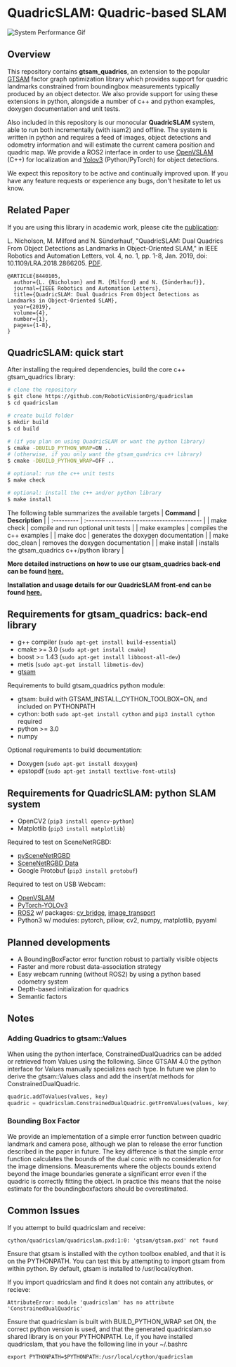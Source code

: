 # QuadricSLAM: Quadric-based SLAM #

![System Performance Gif](https://s7.gifyu.com/images/performance_20_07_03_512.gif)

## Overview ##
This repository contains **gtsam_quadrics**, an extension to the popular [GTSAM](https://github.com/borglab/gtsam) factor graph optimization library which provides support for quadric landmarks constrained from boundingbox measurements typically produced by an object detector. We also provide support for using these extensions in python, alongside a number of c++ and python examples, doxygen documentation and unit tests. 

Also included in this repository is our monocular **QuadricSLAM** system, able to run both incrementally (with isam2) and offline. The system is written in python and requires a feed of images, object detections and odometry information and will estimate the current camera position and quadric map. We provide a ROS2 interface in order to use [OpenVSLAM](https://arxiv.org/abs/1910.01122) (C++) for localization and [Yolov3](https://pjreddie.com/media/files/papers/YOLOv3.pdf) (Python/PyTorch) for object detections. 

We expect this repository to be active and continually improved upon. If you have any feature requests or experience any bugs, don't hesitate to let us know. 

## Related Paper ##
If you are using this library in academic work, please cite the [publication](https://ieeexplore.ieee.org/document/8440105):

L. Nicholson, M. Milford and N. Sünderhauf, "QuadricSLAM: Dual Quadrics From Object Detections as Landmarks in Object-Oriented SLAM," in IEEE Robotics and Automation Letters, vol. 4, no. 1, pp. 1-8, Jan. 2019, doi: 10.1109/LRA.2018.2866205. [PDF](https://arxiv.org/abs/1804.04011).

    @ARTICLE{8440105,
      author={L. {Nicholson} and M. {Milford} and N. {Sünderhauf}},
      journal={IEEE Robotics and Automation Letters}, 
      title={QuadricSLAM: Dual Quadrics From Object Detections as Landmarks in Object-Oriented SLAM}, 
      year={2019},
      volume={4},
      number={1},
      pages={1-8},
    }

## QuadricSLAM: quick start ## 

After installing the required dependencies, build the core c++ gtsam_quadrics library:

```sh
# clone the repository 
$ git clone https://github.com/RoboticVisionOrg/quadricslam
$ cd quadricslam

# create build folder 
$ mkdir build
$ cd build

# (if you plan on using QuadricSLAM or want the python library)
$ cmake -DBUILD_PYTHON_WRAP=ON ..
# (otherwise, if you only want the gtsam_quadrics c++ library)
$ cmake -DBUILD_PYTHON_WRAP=OFF ..

# optional: run the c++ unit tests
$ make check 

# optional: install the c++ and/or python library 
$ make install
```

The following table summarizes the available targets 
| **Command**    | **Description**                                |
| :---------     |   :-----------------------------------------   |
| make check     | compile and run optional unit tests            | 
| make examples  | compiles the c++ examples                      | 
| make doc       | generates the doxygen documentation            | 
| make doc_clean | removes the doxygen documentation              | 
| make install   | installs the gtsam_quadrics c++/python library | 


**More detailed instructions on how to use our gtsam_quadrics back-end can be found [here.](/gtsam_quadrics/README.md)**

**Installation and usage details for our QuadricSLAM front-end can be found [here.](/quadricslam/README.md)**


## Requirements for gtsam_quadrics: back-end library ## 

* g++ compiler (`sudo apt-get install build-essential`)
* cmake >= 3.0 (`sudo apt-get install cmake`) 
* boost >= 1.43 (`sudo apt-get install libboost-all-dev`)
* metis (`sudo apt-get install libmetis-dev`) <!-- in future, automatically get from gtsam/3rdparty, required when including gtsam/Symbol.h etc, maybe we just need to update some path? -->
* [gtsam](https://github.com/borglab/gtsam)

Requirements to build gtsam_quadrics python module:

* gtsam: build with GTSAM_INSTALL_CYTHON_TOOLBOX=ON, and included on PYTHONPATH
* cython: both `sudo apt-get install cython` and `pip3 install cython` required <!-- gtsam requisite --> <!-- maybe we can use one and update our CYTHON_PATH? --> <!-- gtsam only needs apt-get version -->
* python >= 3.0 <!-- gtsam requisite -->
* numpy <!-- gtsam requisite --> 

Optional requirements to build documentation:

* Doxygen (`sudo apt-get install doxygen`)
* epstopdf (`sudo apt-get install textlive-font-utils`)

## Requirements for QuadricSLAM: python SLAM system ###

* OpenCV2 (`pip3 install opencv-python`)
* Matplotlib (`pip3 install matplotlib`)

Required to test on SceneNetRGBD:

* [pySceneNetRGBD](https://github.com/jmccormac/pySceneNetRGBD)
* [SceneNetRGBD Data](https://robotvault.bitbucket.io/scenenet-rgbd.html)
* Google Protobuf (`pip3 install protobuf`)

Required to test on USB Webcam: 

* [OpenVSLAM](https://github.com/xdspacelab/openvslam)
* [PyTorch-YOLOv3](https://github.com/eriklindernoren/PyTorch-YOLOv3)
* [ROS2](https://index.ros.org/doc/ros2/Installation/) w/ packages: [cv_bridge](https://github.com/ros-perception/vision_opencv/tree/ros2), [image_transport](https://github.com/ros-perception/image_common/tree/ros2)
* Python3 w/ modules: pytorch, pillow, cv2, numpy, matplotlib, pyyaml


## Planned developments
* A BoundingBoxFactor error function robust to partially visible objects
* Faster and more robust data-association strategy 
* Easy webcam running (without ROS2) by using a python based odometry system
* Depth-based initialization for quadrics
* Semantic factors 

## Notes ##

### Adding Quadrics to gtsam::Values ###
When using the python interface, ConstrainedDualQuadrics can be added or retrieved from Values using the following. Since GTSAM 4.0 the python interface for Values manually specializes each type. In future we plan to derive the gtsam::Values class and add the insert/at methods for ConstrainedDualQuadric. 

```Python
quadric.addToValues(values, key)
quadric = quadricslam.ConstrainedDualQuadric.getFromValues(values, key)
```

### Bounding Box Factor ###
We provide an implementation of a simple error function between quadric landmark and camera pose, although we plan to release the error function described in the paper in future. The key difference is that the simple error function calculates the bounds of the dual conic with no consideration for the image dimensions. Measurements where the objects bounds extend beyond the image boundaries generate a significant error even if the quadric is correctly fitting the object. In practice this means that the noise estimate for the boundingboxfactors should be overestimated. 


## Common Issues ##
If you attempt to build quadricslam and receive:

```
cython/quadricslam/quadricslam.pxd:1:0: 'gtsam/gtsam.pxd' not found
```

Ensure that gtsam is installed with the cython toolbox enabled, and that it is on the PYTHONPATH. You can test this by attempting to import gtsam from within python. By default, gtsam is installed to /usr/local/cython. 

If you import quadricslam and find it does not contain any attributes, or recieve:

```
AttributeError: module 'quadricslam' has no attribute 'ConstrainedDualQuadric'
```

Ensure that quadricslam is built with BUILD_PYTHON_WRAP set ON, the correct python version is used, and that the generated quadricslam.so shared library is on your PYTHONPATH. I.e, if you have installed quadricslam, that you have the following line in your ~/.bashrc

```
export PYTHONPATH=$PYTHONPATH:/usr/local/cython/quadricslam
```
